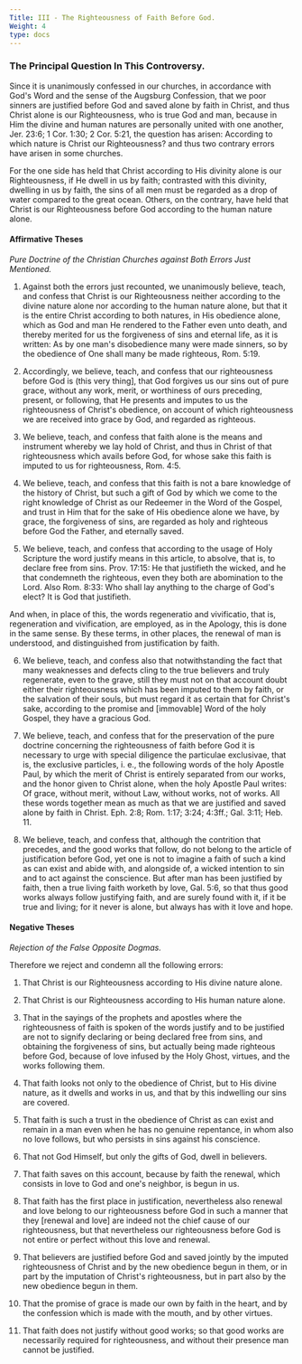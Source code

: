 ```yaml
---
Title: III - The Righteousness of Faith Before God.
Weight: 4
type: docs
---
```


### The Principal Question In This Controversy.

Since it is unanimously confessed in our churches, in accordance with God's Word and the sense of the Augsburg Confession, that we poor sinners are justified before God and saved alone by faith in Christ, and thus Christ alone is our Righteousness, who is true God and man, because in Him the divine and human natures are personally united with one another, Jer. 23:6; 1 Cor. 1:30; 2 Cor. 5:21, the question has arisen: According to which nature is Christ our Righteousness? and thus two contrary errors have arisen in some churches.

For the one side has held that Christ according to His divinity alone is our Righteousness, if He dwell in us by faith; contrasted with this divinity, dwelling in us by faith, the sins of all men must be regarded as a drop of water compared to the great ocean. Others, on the contrary, have held that Christ is our Righteousness before God according to the human nature alone.

#### Affirmative Theses

<span class="text-xl">*Pure Doctrine of the Christian Churches against Both Errors Just Mentioned.*</span>

1. Against both the errors just recounted, we unanimously believe, teach, and confess that Christ is our Righteousness neither according to the divine nature alone nor according to the human nature alone, but that it is the entire Christ according to both natures, in His obedience alone, which as God and man He rendered to the Father even unto death, and thereby merited for us the forgiveness of sins and eternal life, as it is written: As by one man's disobedience many were made sinners, so by the obedience of One shall many be made righteous, Rom. 5:19.

2. Accordingly, we believe, teach, and confess that our righteousness before God is (this very thing], that God forgives us our sins out of pure grace, without any work, merit, or worthiness of ours preceding, present, or following, that He presents and imputes to us the righteousness of Christ's obedience, on account of which righteousness we are received into grace by God, and regarded as righteous.

3. We believe, teach, and confess that faith alone is the means and instrument whereby we lay hold of Christ, and thus in Christ of that righteousness which avails before God, for whose sake this faith is imputed to us for righteousness, Rom. 4:5.

4. We believe, teach, and confess that this faith is not a bare knowledge of the history of Christ, but such a gift of God by which we come to the right knowledge of Christ as our Redeemer in the Word of the Gospel, and trust in Him that for the sake of His obedience alone we have, by grace, the forgiveness of sins, are regarded as holy and righteous before God the Father, and eternally saved.

5. We believe, teach, and confess that according to the usage of Holy Scripture the word justify means in this article, to absolve, that is, to declare free from sins. Prov. 17:15: He that justifieth the wicked, and he that condemneth the righteous, even they both are abomination to the Lord. Also Rom. 8:33: Who shall lay anything to the charge of God's elect? It is God that justifieth.

And when, in place of this, the words regeneratio and vivificatio, that is, regeneration and vivification, are employed, as in the Apology, this is done in the same sense. By these terms, in other places, the renewal of man is understood, and distinguished from justification by faith.

6. We believe, teach, and confess also that notwithstanding the fact that many weaknesses and defects cling to the true believers and truly regenerate, even to the grave, still they must not on that account doubt either their righteousness which has been imputed to them by faith, or the salvation of their souls, but must regard it as certain that for Christ's sake, according to the promise and [immovable] Word of the holy Gospel, they have a gracious God.

7. We believe, teach, and confess that for the preservation of the pure doctrine concerning the righteousness of faith before God it is necessary to urge with special diligence the particulae exclusivae, that is, the exclusive particles, i. e., the following words of the holy Apostle Paul, by which the merit of Christ is entirely separated from our works, and the honor given to Christ alone, when the holy Apostle Paul writes: Of grace, without merit, without Law, without works, not of works. All these words together mean as much as that we are justified and saved alone by faith in Christ. Eph. 2:8; Rom. 1:17; 3:24; 4:3ff.; Gal. 3:11; Heb. 11.

8. We believe, teach, and confess that, although the contrition that precedes, and the good works that follow, do not belong to the article of justification before God, yet one is not to imagine a faith of such a kind as can exist and abide with, and alongside of, a wicked intention to sin and to act against the conscience. But after man has been justified by faith, then a true living faith worketh by love, Gal. 5:6, so that thus good works always follow justifying faith, and are surely found with it, if it be true and living; for it never is alone, but always has with it love and hope.

#### Negative Theses

<span class="text-xl">*Rejection of the False Opposite Dogmas.*</span>

Therefore we reject and condemn all the following errors:

1. That Christ is our Righteousness according to His divine nature alone.

2. That Christ is our Righteousness according to His human nature alone.

3. That in the sayings of the prophets and apostles where the righteousness of faith is spoken of the words justify and to be justified are not to signify declaring or being declared free from sins, and obtaining the forgiveness of sins, but actually being made righteous before God, because of love infused by the Holy Ghost, virtues, and the works following them.

4. That faith looks not only to the obedience of Christ, but to His divine nature, as it dwells and works in us, and that by this indwelling our sins are covered.

5. That faith is such a trust in the obedience of Christ as can exist and remain in a man even when he has no genuine repentance, in whom also no love follows, but who persists in sins against his conscience.

6. That not God Himself, but only the gifts of God, dwell in believers.

7. That faith saves on this account, because by faith the renewal, which consists in love to God and one's neighbor, is begun in us.

8. That faith has the first place in justification, nevertheless also renewal and love belong to our righteousness before God in such a manner that they [renewal and love] are indeed not the chief cause of our righteousness, but that nevertheless our righteousness before God is not entire or perfect without this love and renewal.

9. That believers are justified before God and saved jointly by the imputed righteousness of Christ and by the new obedience begun in them, or in part by the imputation of Christ's righteousness, but in part also by the new obedience begun in them.

10. That the promise of grace is made our own by faith in the heart, and by the confession which is made with the mouth, and by other virtues.

11. That faith does not justify without good works; so that good works are necessarily required for righteousness, and without their presence man cannot be justified.